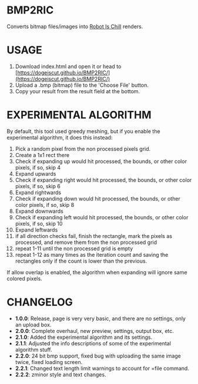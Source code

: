 # BMP2RIC
 Converts bitmap files/images into [Robot Is Chill](https://github.com/balt-dev/robot-is-chill) renders.
# USAGE
1. Download index.html and open it or head to [https://dogeiscut.github.io/BMP2RIC/](https://dogeiscut.github.io/BMP2RIC/)
2. Upload a .bmp (bitmap) file to the 'Choose File' button.
4. Copy your result from the result field at the bottom.
# EXPERIMENTAL ALGORITHM
By default, this tool used greedy meshing, but if you enable the experimental algorithm, it does this instead:
1. Pick a random pixel from the non processed pixels grid.
2. Create a 1x1 rect there
3. Check if expanding up would hit processed, the bounds, or other color pixels, if so, skip 4
4. Expand upwards
5. Check if expanding right would hit processed, the bounds, or other color pixels, if so, skip 6
6. Expand rightwards
7. Check if expanding down would hit processed, the bounds, or other color pixels, if so, skip 8
8. Expand downwards
9. Check if expanding left would hit processed, the bounds, or other color pixels, if so, skip 10
10. Expand leftwards
11. if all direction checks fail, finish the rectangle, mark the pixels as processed, and remove them from the non processed grid
12. repeat 1-11 until the non processed grid is empty
13. repeat 1-12 as many times as the iteration count and saving the rectangles only if the count is lower than the previous.

If allow overlap is enabled, the algorithm when expanding will ignore same colored pixels.
# CHANGELOG
- **1.0.0**: Release, page is very very basic, and there are no settings, only an upload box.
- **2.0.0**: Complete overhaul, new preview, settings, output box, etc.
- **2.1.0**: Added the experimental algorithm and its settings.
- **2.1.1**: Adjusted the info descriptions of some of the experimental algorithm stuff.
- **2.2.0**: 24 bit bmp support, fixed bug with uploading the same image twice, fixed loading screen.
- **2.2.1**: Changed text length limit warnings to account for =file command.
- **2.2.2**: zminor style and text changes.